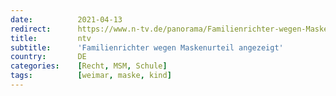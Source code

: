 ```yaml
---
date:          2021-04-13
redirect:      https://www.n-tv.de/panorama/Familienrichter-wegen-Maskenurteil-angezeigt-article22488071.html
title:         ntv
subtitle:      'Familienrichter wegen Maskenurteil angezeigt'
country:       DE
categories:    [Recht, MSM, Schule]
tags:          [weimar, maske, kind]
---
```

